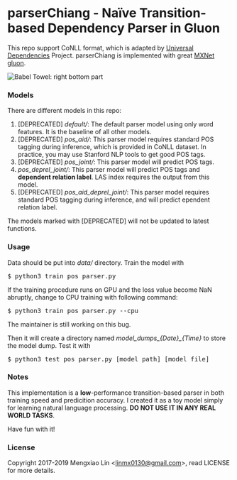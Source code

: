 parserChiang - Naïve Transition-based Dependency Parser in Gluon
=====
This repo support CoNLL format, which is adapted by [Universal Dependencies](http://universaldependencies.org/) Project. parserChiang is implemented with great [MXNet gluon](http://gluon.mxnet.io/).

![Babel Towel: right bottom part](https://upload.wikimedia.org/wikipedia/commons/thumb/9/9e/Pieter_Bruegel_the_Elder_-_The_Tower_of_Babel_%28Vienna%29_-_Google_Art_Project-x2-y1.jpg/600px-Pieter_Bruegel_the_Elder_-_The_Tower_of_Babel_%28Vienna%29_-_Google_Art_Project-x2-y1.jpg)
### Models
There are different models in this repo:
1. [DEPRECATED] *default/*: The default parser model using only word features. It is the baseline of all other models.
2. [DEPRECATED] *pos_aid/*: This parser model requires standard POS tagging during inference, which is provided in CoNLL dataset. In practice, you may use Stanford NLP tools to get good POS tags.
3. [DEPRECATED] *pos_joint/*: This parser model will predict POS tags. 
4. *pos_deprel_joint/*: This parser model will predict POS tags and **dependent relation label**. LAS index requires the output from this model. 
5. [DEPRECATED] *pos_aid_deprel_joint/*: This parser model requires standard POS tagging during inference, and will predict ependent relation label.

The models marked with [DEPRECATED] will not be updated to latest functions.

### Usage
Data should be put into *data/* directory. Train the model with
<pre>
$ python3 train_pos_parser.py
</pre>
If the training procedure runs on GPU and the loss value become NaN abruptly, change to CPU training with following command:
<pre>
$ python3 train_pos_parser.py --cpu
</pre>
The maintainer is still working on this bug.

Then it will create a directory named *model_dumps_{Date}_{Time}* to store the model dump. Test it with
<pre>
$ python3 test_pos_parser.py [model_path] [model_file]
</pre>

### Notes
This implementation is a **low**-performance transition-based parser in both training speed and predicition accuracy. I created it as a toy model simply for learning natural language processing. **DO NOT USE IT IN ANY REAL WORLD TASKS**. 

Have fun with it!

### License
Copyright 2017-2019 Mengxiao Lin \<linmx0130@gmail.com\>, read LICENSE for more details.
